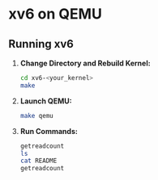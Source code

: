 # xv6 on QEMU

## Running xv6

1. **Change Directory and Rebuild Kernel:**
   ```bash
   cd xv6-<your_kernel>
   make
   ```

2. **Launch QEMU:**
   ```bash
   make qemu
   ```

3. **Run Commands:**
   ```bash
   getreadcount
   ls
   cat README
   getreadcount
   ```
